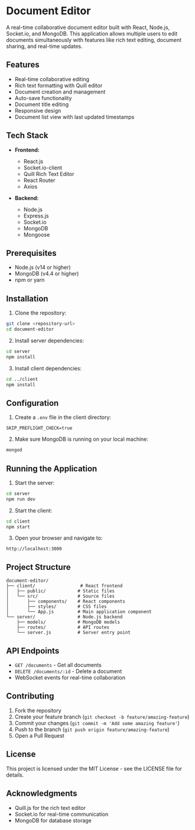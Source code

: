 # Document Editor

A real-time collaborative document editor built with React, Node.js, Socket.io, and MongoDB. This application allows multiple users to edit documents simultaneously with features like rich text editing, document sharing, and real-time updates.

## Features

- Real-time collaborative editing
- Rich text formatting with Quill editor
- Document creation and management
- Auto-save functionality
- Document title editing
- Responsive design
- Document list view with last updated timestamps

## Tech Stack

- **Frontend:**
  - React.js
  - Socket.io-client
  - Quill Rich Text Editor
  - React Router
  - Axios

- **Backend:**
  - Node.js
  - Express.js
  - Socket.io
  - MongoDB
  - Mongoose

## Prerequisites

- Node.js (v14 or higher)
- MongoDB (v4.4 or higher)
- npm or yarn

## Installation

1. Clone the repository:
```bash
git clone <repository-url>
cd document-editor
```

2. Install server dependencies:
```bash
cd server
npm install
```

3. Install client dependencies:
```bash
cd ../client
npm install
```

## Configuration

1. Create a `.env` file in the client directory:
```
SKIP_PREFLIGHT_CHECK=true
```

2. Make sure MongoDB is running on your local machine:
```bash
mongod
```

## Running the Application

1. Start the server:
```bash
cd server
npm run dev
```

2. Start the client:
```bash
cd client
npm start
```

3. Open your browser and navigate to:
```
http://localhost:3000
```

## Project Structure

```
document-editor/
├── client/                 # React frontend
│   ├── public/            # Static files
│   └── src/               # Source files
│       ├── components/    # React components
│       ├── styles/        # CSS files
│       └── App.js         # Main application component
└── server/                # Node.js backend
    ├── models/            # MongoDB models
    ├── routes/            # API routes
    └── server.js          # Server entry point
```

## API Endpoints

- `GET /documents` - Get all documents
- `DELETE /documents/:id` - Delete a document
- WebSocket events for real-time collaboration

## Contributing

1. Fork the repository
2. Create your feature branch (`git checkout -b feature/amazing-feature`)
3. Commit your changes (`git commit -m 'Add some amazing feature'`)
4. Push to the branch (`git push origin feature/amazing-feature`)
5. Open a Pull Request

## License

This project is licensed under the MIT License - see the LICENSE file for details.

## Acknowledgments

- Quill.js for the rich text editor
- Socket.io for real-time communication
- MongoDB for database storage
